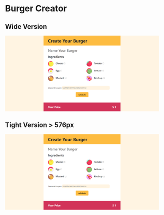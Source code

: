 # Burger Creator

## Wide Version  
![Standard Version](/img/js-burger-wide.png "Standard Version")


## Tight Version > 576px
![Tight Version](/img/js-burger-wide.png "Tight Version")
